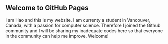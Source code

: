 ## Welcome to GitHub Pages

<P1> I am Hao and this is my website. I am currenty a student in Vancouver, Canada, with a passion for computer science. Therefore I joined the Github community and I will be sharing my inadequate codes here so that everyone in the community can help me improve. Welcome!</P1>

